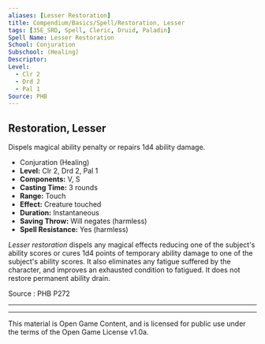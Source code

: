 ```yaml
---
aliases: [Lesser Restoration]
title: Compendium/Basics/Spell/Restoration, Lesser
tags: [35E_SRD, Spell, Cleric, Druid, Paladin]
Spell Name: Lesser Restoration 
School: Conjuration
Subschool: (Healing)
Descriptor: 
Level:
  - Clr 2
  - Drd 2
  - Pal 1
Source: PHB
---
```



## Restoration, Lesser

Dispels magical ability penalty or repairs 1d4 ability damage.

*   Conjuration (Healing)
*   **Level:** Clr 2, Drd 2, Pal 1
*   **Components:** V, S
*   **Casting Time:** 3 rounds
*   **Range:** Touch
*   **Effect:** Creature touched
*   **Duration:** Instantaneous
*   **Saving Throw:** Will negates (harmless)
*   **Spell Resistance:** Yes (harmless)

<p><i>Lesser restoration</i> dispels any magical effects reducing one of the subject's ability scores or cures 1d4 points of temporary ability damage to one of the subject's ability scores. It also eliminates any fatigue suffered by the character, and improves an exhausted condition to fatigued. It does not restore permanent ability drain.</p>

Source : PHB P272

---

---

This material is Open Game Content, and is licensed for public use under
the terms of the Open Game License v1.0a.
